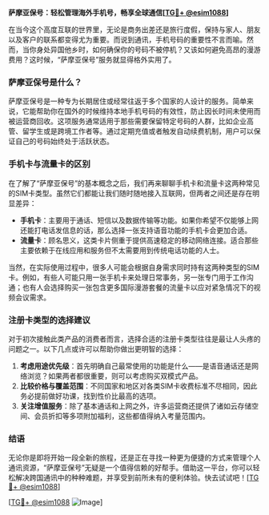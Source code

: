**萨摩亚保号：轻松管理海外手机号，畅享全球通信[[TG💪+ @esim1088](https://t.me/s/esim1088)]**

在当今这个高度互联的世界里，无论是商务出差还是旅行度假，保持与家人、朋友以及客户的联系都变得尤为重要。而说到通讯，手机号码的重要性不言而喻。然而，当你身处异国他乡时，如何确保你的号码不被停机？又该如何避免高昂的漫游费用？这时候，“萨摩亚保号”服务就显得格外实用了。

### 萨摩亚保号是什么？

萨摩亚保号是一种专为长期居住或经常往返于多个国家的人设计的服务。简单来说，它能帮助你在国外的时候维持本地手机号码的有效性，防止因长时间未使用而被运营商回收。这项服务通常适用于那些需要保留特定号码的人群，比如企业高管、留学生或是跨境工作者等。通过定期充值或者触发自动续费机制，用户可以保证自己的号码始终处于活跃状态。

### 手机卡与流量卡的区别

在了解了“萨摩亚保号”的基本概念之后，我们再来聊聊手机卡和流量卡这两种常见的SIM卡类型。虽然它们都能让我们随时随地接入互联网，但两者之间还是存在明显差异：

- **手机卡**：主要用于通话、短信以及数据传输等功能。如果你希望不仅能够上网还能打电话发信息的话，那么选择一张支持语音功能的手机卡会更加合适。
- **流量卡**：顾名思义，这类卡片侧重于提供高速稳定的移动网络连接。适合那些主要依赖于在线应用和服务但不太需要用到传统电话功能的人士。

当然，在实际使用过程中，很多人可能会根据自身需求同时持有这两种类型的SIM卡。例如，有些人可能只用一张手机卡来处理日常事务，另一张专门用于工作沟通；也有人会选择购买一张包含更多国际漫游套餐的流量卡以应对紧急情况下的视频会议需求。

### 注册卡类型的选择建议

对于初次接触此类产品的消费者而言，选择合适的注册卡类型往往是最让人头疼的问题之一。以下几点或许可以帮助你做出更明智的选择：

1. **考虑用途优先级**：首先明确自己最常使用的功能是什么——是语音通话还是网络浏览？如果两者都很重要，则可以考虑购买双模式产品。
2. **比较价格与覆盖范围**：不同国家和地区对各类SIM卡收费标准不尽相同，因此务必提前做好功课，找到性价比最高的选项。
3. **关注增值服务**：除了基本通话和上网之外，许多运营商还提供了诸如云存储空间、会员折扣等多项附加福利，这些都值得纳入考量范围内。

### 结语

无论你是即将开始一段全新的旅程，还是正在寻找一种更为便捷的方式来管理个人通讯资源，“萨摩亚保号”无疑是一个值得信赖的好帮手。借助这一平台，你可以轻松解决跨国通讯中的种种难题，并享受到前所未有的便利体验。快去试试吧！[[TG💪+ @esim1088](https://t.me/s/esim1088)]

[[TG💪+ @esim1088](https://t.me/s/esim1088) ![Image](https://i.postimg.cc/4NQfJmqS/Snipaste-2025-05-13-00-14-12.png)]